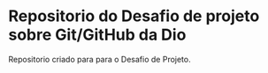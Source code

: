 # Repositorio do Desafio de projeto sobre Git/GitHub da Dio
Repositorio criado para para o Desafio de Projeto.
